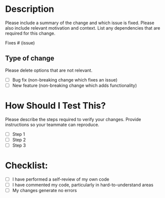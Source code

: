 # Description

Please include a summary of the change and which issue is fixed. Please also include relevant motivation and context. List any dependencies that are required for this change.

Fixes # (issue)

## Type of change

Please delete options that are not relevant.

- [ ] Bug fix (non-breaking change which fixes an issue)
- [ ] New feature (non-breaking change which adds functionality)

# How Should I Test This?

Please describe the steps required to verify your changes. Provide instructions so your teammate can reproduce.

- [ ] Step 1
- [ ] Step 2
- [ ] Step 3

# Checklist:

- [ ] I have performed a self-review of my own code
- [ ] I have commented my code, particularly in hard-to-understand areas
- [ ] My changes generate no errors